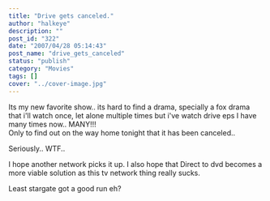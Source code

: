 ```yaml
---
title: "Drive gets canceled."
author: "halkeye"
description: ""
post_id: "322"
date: "2007/04/28 05:14:43"
post_name: "drive_gets_canceled"
status: "publish"
category: "Movies"
tags: []
cover: "../cover-image.jpg"
---
```


Its my new favorite show.. its hard to find a drama, specially a fox drama that i'll watch once, let alone multiple times but i've watch drive eps I have many times now.. MANY!!!  
Only to find out on the way home tonight that it has been canceled..




Seriously.. WTF..




I hope another network picks it up. I also hope that Direct to dvd becomes a more viable solution as this tv network thing really sucks.




Least stargate got a good run eh?